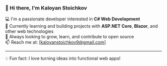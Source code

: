 ### 👋 Hi there, I'm Kaloyan Stoichkov

💻 I'm a passionate developer interested in **C# Web Development**  
🌱 Currently learning and building projects with **ASP.NET Core**, **Blazor**, and other web technologies  
🚀 Always looking to grow, learn, and contribute to open source  
📫 Reach me at: [kaloyanstoichkov9@gmail.com]

---

💡 Fun fact: I love turning ideas into functional web apps!
